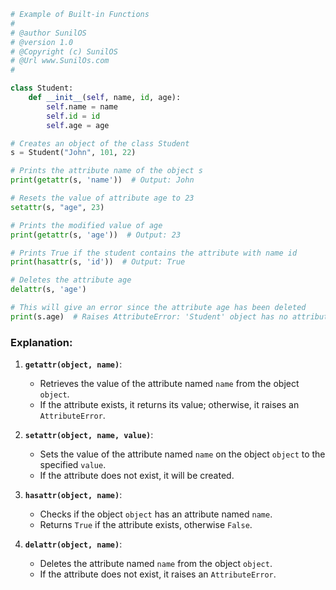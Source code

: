
```python
# Example of Built-in Functions 
#
# @author SunilOS  
# @version 1.0
# @Copyright (c) SunilOS  
# @Url www.SunilOs.com
#  

class Student:  
    def __init__(self, name, id, age):  
        self.name = name  
        self.id = id  
        self.age = age  

# Creates an object of the class Student  
s = Student("John", 101, 22)  

# Prints the attribute name of the object s  
print(getattr(s, 'name'))  # Output: John  

# Resets the value of attribute age to 23  
setattr(s, "age", 23)  

# Prints the modified value of age  
print(getattr(s, 'age'))  # Output: 23  

# Prints True if the student contains the attribute with name id  
print(hasattr(s, 'id'))  # Output: True  

# Deletes the attribute age  
delattr(s, 'age')  

# This will give an error since the attribute age has been deleted  
print(s.age)  # Raises AttributeError: 'Student' object has no attribute 'age'
```

### Explanation:

1. **`getattr(object, name)`**:
   - Retrieves the value of the attribute named `name` from the object `object`.
   - If the attribute exists, it returns its value; otherwise, it raises an `AttributeError`.

2. **`setattr(object, name, value)`**:
   - Sets the value of the attribute named `name` on the object `object` to the specified `value`.
   - If the attribute does not exist, it will be created.

3. **`hasattr(object, name)`**:
   - Checks if the object `object` has an attribute named `name`.
   - Returns `True` if the attribute exists, otherwise `False`.

4. **`delattr(object, name)`**:
   - Deletes the attribute named `name` from the object `object`.
   - If the attribute does not exist, it raises an `AttributeError`.

